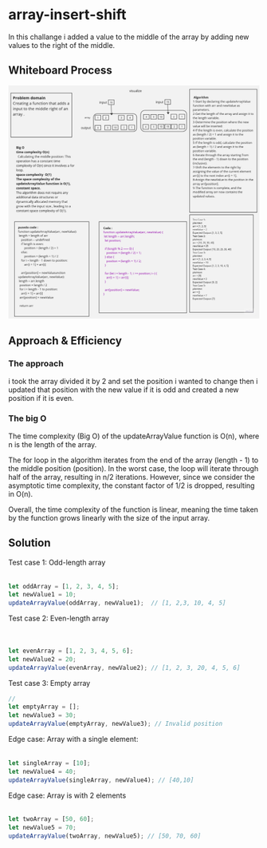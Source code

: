 # array-insert-shift
In this challange i added a value to the middle of the array  by  adding new values to the right of the middle.

## Whiteboard Process
![Example Image](./img/Product%20Roadmaps(2).jpg)

## Approach & Efficiency
### The approach 
i took the array divided it by 2 and set the position i wanted to change then i updated that position with the new value if it is odd and created a new position if it is even.
 ### The big O
The time complexity (Big O) of the updateArrayValue function is O(n), where n is the length of the array.

The for loop in the algorithm iterates from the end of the array (length - 1) to the middle position (position). In the worst case, the loop will iterate through half of the array, resulting in n/2 iterations. However, since we consider the asymptotic time complexity, the constant factor of 1/2 is dropped, resulting in O(n).

Overall, the time complexity of the function is linear, meaning the time taken by the function grows linearly with the size of the input array.



## Solution

 Test case 1: Odd-length array

```javascript

let oddArray = [1, 2, 3, 4, 5];
let newValue1 = 10;
updateArrayValue(oddArray, newValue1);  // [1, 2,3, 10, 4, 5]

```
Test case 2: Even-length array

```javascript


let evenArray = [1, 2, 3, 4, 5, 6];
let newValue2 = 20;
updateArrayValue(evenArray, newValue2); // [1, 2, 3, 20, 4, 5, 6]
```
Test case 3: Empty array

```javascript
// 
let emptyArray = [];
let newValue3 = 30;
updateArrayValue(emptyArray, newValue3); // Invalid position
```
 Edge case: Array with a single element:

```javascript

let singleArray = [10];
let newValue4 = 40;
updateArrayValue(singleArray, newValue4); // [40,10]
```
Edge case: Array is with 2 elements

```javascript

let twoArray = [50, 60];
let newValue5 = 70;
updateArrayValue(twoArray, newValue5); // [50, 70, 60]
```
